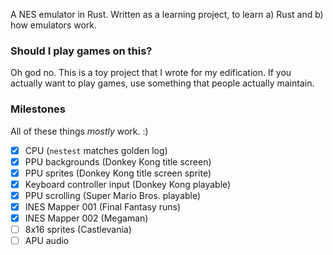 A NES emulator in Rust. Written as a learning project, to learn a) Rust and b) how emulators work.

### Should I play games on this?

Oh god no. This is a toy project that I wrote for my edification. If you actually want to play games, use something that people actually maintain.

### Milestones

All of these things _mostly_ work. :)

- [x] CPU (`nestest` matches golden log)
- [x] PPU backgrounds (Donkey Kong title screen)
- [x] PPU sprites (Donkey Kong title screen sprite)
- [x] Keyboard controller input (Donkey Kong playable)
- [x] PPU scrolling (Super Mario Bros. playable)
- [x] INES Mapper 001 (Final Fantasy runs)
- [x] INES Mapper 002 (Megaman)
- [ ] 8x16 sprites (Castlevania)
- [ ] APU audio
